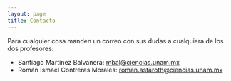 ```yaml
---
layout: page
title: Contacto
---
```


Para cualquier cosa manden un correo con sus dudas a cualquiera de los dos profesores:

*   Santiago Martínez Balvanera: [mbal@ciencias.unam.mx](mailto:mbal@ciencias.unam.mx)
*   Román Ismael Contreras Morales: [roman.astaroth@ciencias.unam.mx](mailto:roman.astaroth@ciencias.unam.mx)
